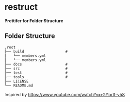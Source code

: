 # restruct
#### Prettifer for Folder Structure

## Folder Structure

    .root
    ├── build                   # 
    |   └── members.yml
    |   └── members.yml
    ├── docs                    # 
    ├── src                     # 
    ├── test                    # 
    ├── tools                   # 
    ├── LICENSE
    └── README.md

Inspired by https://www.youtube.com/watch?v=rGYbrIf-y58
